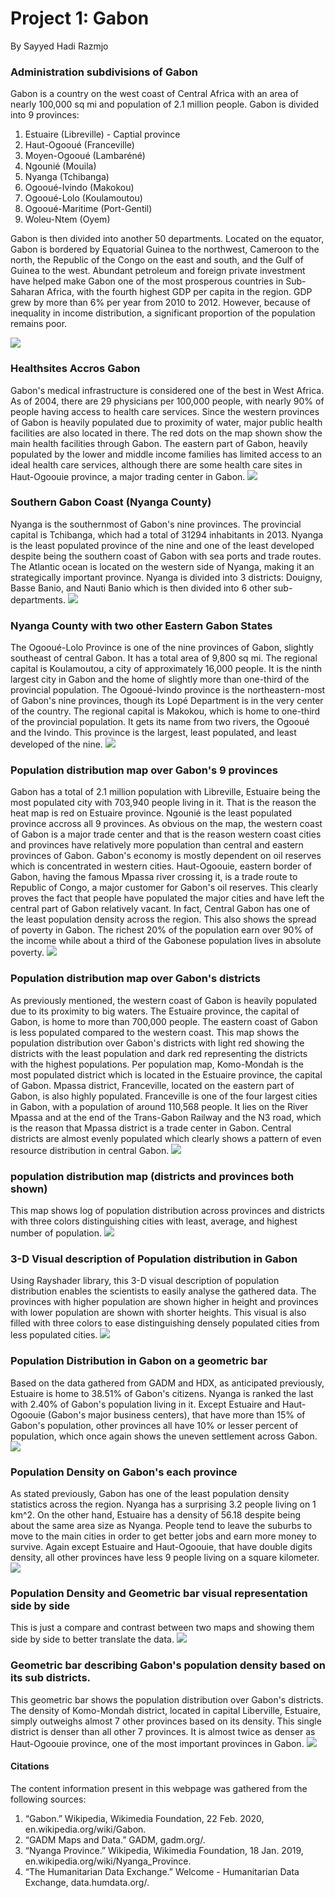 
# Project 1: Gabon
By Sayyed Hadi Razmjo

### Administration subdivisions of Gabon
Gabon is a country on the west coast of Central Africa with an area of nearly 100,000 sq mi and 
population of 2.1 million people. Gabon is divided into 9 provinces: 
1. Estuaire (Libreville) - Captial province
2. Haut-Ogooué (Franceville)
3. Moyen-Ogooué (Lambaréné)
4. Ngounié (Mouila)
5. Nyanga (Tchibanga)
6. Ogooué-Ivindo (Makokou)
7. Ogooué-Lolo (Koulamoutou)
8. Ogooué-Maritime (Port-Gentil)
9. Woleu-Ntem (Oyem)


Gabon is then divided into another 50 departments. Located on the equator, Gabon is bordered by Equatorial Guinea to the northwest, Cameroon to the north, the Republic of the Congo on the east and south, and the Gulf of Guinea to the west. Abundant petroleum and foreign private investment have helped make Gabon one of the most prosperous countries in Sub-Saharan Africa, with the fourth highest GDP per capita in the region. GDP grew by more than 6% per year from 2010 to 2012. However, because of inequality in income distribution, a significant proportion of the population remains poor.

![](Gabon.png)

### Healthsites Accros Gabon
Gabon's medical infrastructure is considered one of the best in West Africa. As of 2004, there are 29 physicians per 100,000 people, with nearly 90% of people having access to health care services. Since the western provinces of Gabon is heavily populated due to proximity of water, major public health facilities are also located in there. The red dots on the map shown show the main health facilities through Gabon. The eastern part of Gabon, heavily populated by the lower and middle income families has limited access to an ideal health care services, although there are some health care sites in Haut-Ogoouie province, a major trading center in Gabon. 
![](Gabon_stretch_goal_1.png)

### Southern Gabon Coast (Nyanga County)
Nyanga is the southernmost of Gabon's nine provinces. The provincial capital is Tchibanga, which had a total of 31294 inhabitants in 2013. Nyanga is the least populated province of the nine and one of the least developed despite being the southern coast of Gabon with sea ports and trade routes. The Atlantic ocean is located on the western side of Nyanga, making it an strategically important province. Nyanga is divided into 3 districts: Douigny, Basse Banio, and Nauti Banio which is then divided into 6 other sub-departments. 
![](Gabon_stretch_goal_2.png)


### Nyanga County with two other Eastern Gabon States
The Ogooué-Lolo Province is one of the nine provinces of Gabon, slightly southeast of central Gabon. It has a total area of 9,800 sq mi. The regional capital is Koulamoutou, a city of approximately 16,000 people. It is the ninth largest city in Gabon and the home of slightly more than one-third of the provincial population.
The Ogooué-Ivindo province is the northeastern-most of Gabon's nine provinces, though its Lopé Department is in the very center of the country. The regional capital is Makokou, which is home to one-third of the provincial population. It gets its name from two rivers, the Ogooué and the Ivindo. This province is the largest, least populated, and least developed of the nine.
![](Gabon_stretch_goal_3.png)

### Population distribution map over Gabon's 9 provinces
Gabon has a total of 2.1 million population with Libreville, Estuaire being the most populated city with 703,940 people living in it. That is the reason the heat map is red on Estuaire province. Ngounié is the least populated province accross all 9 provinces. As obvious on the map, the western coast of Gabon is a major trade center and that is the reason western coast cities and provinces have relatively more population than central and eastern provinces of Gabon. Gabon's economy is mostly dependent on oil reserves which is concentrated in western cities. Haut-Ogoouie, eastern border of Gabon, having the famous Mpassa river crossing it, is a trade route to Republic of Congo, a major customer for Gabon's oil reserves. This clearly proves the fact that people have populated the major cities and have left the central part of Gabon relatively vacant. In fact, Central Gabon has one of the least population density across the region. This also shows the spread of poverty in Gabon. The richest 20% of the population earn over 90% of the income while about a third of the Gabonese population lives in absolute poverty.
![](Gabon_population_map.png)

### Population distribution map over Gabon's districts
As previously mentioned, the western coast of Gabon is heavily populated due to its proximity to big waters. The Estuaire province, the capital of Gabon, is home to more than 700,000 people. The eastern coast of Gabon is less populated compared to the western coast. This map shows the population distribution over Gabon's districts with light red showing the districts with the least population and dark red representing the districts with the highest populations. Per population map, Komo-Mondah is the most populated district which is located in the Estuaire province, the capital of Gabon. Mpassa district, Franceville, located on the eastern part of Gabon, is also highly populated. Franceville is one of the four largest cities in Gabon, with a population of around 110,568 people. It lies on the River Mpassa and at the end of the Trans-Gabon Railway and the N3 road, which is the reason that Mpassa district is a trade center in Gabon. Central districts are almost evenly populated which clearly shows a pattern of even resource distribution in central Gabon. 
![](project_1_part2_stretch_goal_1.png)

### population distribution map (districts and provinces both shown)
This map shows log of population distribution across provinces and districts with three colors distinguishing cities with least, average, and highest number of population. 
![](project_1_part2_stretch_goal_2.png)

### 3-D Visual description of Population distribution in Gabon
Using Rayshader library, this 3-D visual description of population distribution enables the scientists to easily analyse the gathered data. The provinces with higher population are shown higher in height and provinces with lower population are shown with shorter heights. This visual is also filled with three colors to ease distinguishing densely populated cities from less populated cities. 
![](Project_1_part2_stretch_goal_3.gif)


### Population Distribution in Gabon on a geometric bar
Based on the data gathered from GADM and HDX, as anticipated previously, Estuaire is home to 38.51% of Gabon's citizens. Nyanga is ranked the last with 2.40% of Gabon's population living in it. Except Estuaire and Haut-Ogoouie (Gabon's major business centers), that have more than 15% of Gabon's population, other provinces all have 10% or lesser percent of population, which once again shows the uneven settlement across Gabon. 
![](project_1_part3_Ordered_filled_geom_bar.png)

### Population Density on Gabon's each province
As stated previously, Gabon has one of the least population density statistics across the region. Nyanga has a surprising 3.2 people living on 1 km^2. On the other hand, Estuaire has a density of 56.18 despite being about the same area size as Nyanga. People tend to leave the suburbs to move to the main cities in order to get better jobs and earn more money to survive. Again except Estuaire and Haut-Ogoouie, that have double digits density, all other provinces have less 9 people living on a square kilometer. 
![](project_1_part3_population_map_with_density.png)

### Population Density and Geometric bar visual representation side by side
This is just a compare and contrast between two maps and showing them side by side to better translate the data. 
![](project_1_part3_population_side_by_side.png)

### Geometric bar describing Gabon's population density based on its sub districts. 
This geometric bar shows the population distribution over Gabon's districts. The density of Komo-Mondah district, located in capital Liberville, Estuaire, simply outweighs almost 7 other provinces based on its density. This single district is denser than all other 7 provinces. It is almost twice as denser as Haut-Ogoouie province, one of the most important provinces in Gabon. 
![](project_1_part3_stretch_goal_1.png) 

#### Citations
The content information present in this webpage was gathered from the following sources:
1. “Gabon.” Wikipedia, Wikimedia Foundation, 22 Feb. 2020, en.wikipedia.org/wiki/Gabon.
2. “GADM Maps and Data.” GADM, gadm.org/.
3. “Nyanga Province.” Wikipedia, Wikimedia Foundation, 18 Jan. 2019, en.wikipedia.org/wiki/Nyanga_Province.
4. “The Humanitarian Data Exchange.” Welcome - Humanitarian Data Exchange, data.humdata.org/.

